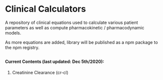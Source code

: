 # Clinical Calculators

A repository of clinical equations used to calculate various patient parameters as well as compute pharmacokinetic / pharmacodynamic models.

As more equations are added, library will be published as a npm package to the npm registry.

##

#### Current Contents (last updated: Dec 5th/2020):

1. Creatinine Clearance (cr-cl)
